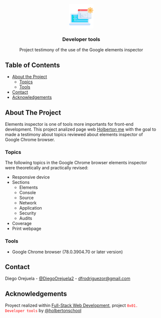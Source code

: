 <!--
*** Thanks for checking out this Landing Page Template. If you have a suggestion that would
*** make this better, please fork the repo and create a pull request or simply open
*** an issue with the tag "enhancement".
*** Thanks again! Now go create something AMAZING! :D
-->

<!-- PROJECT LOGO -->
<br />
<p align="center">
  <a href="https://github.com/DiegoOrejuela/holbertonschool-web_front_end/tree/master/0x01-developer_tools">
    <img src="icon.png" alt="Logo" width="80" height="80">
  </a>

  <h3 align="center">Developer tools</h3>

  <p align="center">
    Project testimony of the use of the Google elements inspector
  </p>
</p>



<!-- TABLE OF CONTENTS -->
## Table of Contents

* [About the Project](#about-the-project)
  * [Topics](#usage)
  * [Tools](#built-with)
* [Contact](#contact)
* [Acknowledgements](#acknowledgements)



<!-- ABOUT THE PROJECT -->
## About The Project

Elements inspector is one of tools more importants for front-end development. This project analized page web [Holberton me](https://dev-tools.hbtn.info/) with the goal to made a testimony about topics reviewed about elements inspector of Google Chrome browser.

### Topics

The following topics in the Google Chrome browser elements inspector were theoretically and practically revised:

* Responsive device
* Sections
  * Elements
  * Console
  * Source
  * Network
  * Application
  * Security
  * Audits
* Coverage
* Print webpage


### Tools
* Google Chrome browser (78.0.3904.70 or later version)

<!-- CONTACT -->
## Contact

Diego Orejuela - [@DiegoOrejuela2](https://twitter.com/DiegoOrejuela2) - dfrodriguezor@gmail.com

<!-- ACKNOWLEDGEMENTS -->
## Acknowledgements
Proyect realized within [Full-Stack Web Development](https://www.holbertonschool.com/pathway_web_stack_development), project <code><span style="color: red">0x01. Developer tools</span></code> by [@holbertonschool](https://twitter.com/holbertonschool)

